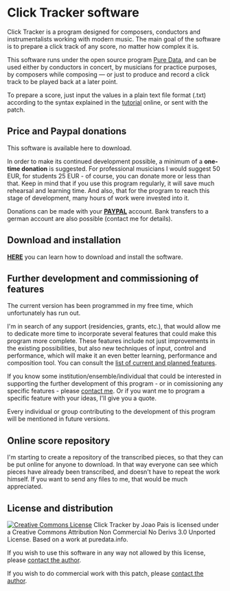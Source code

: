 # Click Tracker software #
Click Tracker is a program designed for composers, conductors and instrumentalists working with modern music. The main goal of the software is to prepare a click track of any score, no matter how complex it is.

This software runs under the open source program [Pure Data](http://puredata.info/), and can be used either by conductors in concert, by musicians for practice purposes, by composers while composing — or just to produce and record a click track to be played back at a later point.

To prepare a score, just input the values in a plain text file format (.txt) according to the syntax explained in the [tutorial](ClickTrackerTutorial.md) online, or sent with the patch.


## Price and Paypal donations ##
This software is available here to download.

In order to make its continued development possible, a minimum of a **one-time donation** is suggested. For professional musicians I would suggest 50 EUR, for students 25 EUR - of course, you can donate more or less than that. Keep in mind that if you use this program regularly, it will save much rehearsal and learning time. And also, that for the program to reach this stage of development, many hours of work were invested into it.

Donations can be made with your **[PAYPAL](https://www.paypal.com/cgi-bin/webscr?cmd=_s-xclick&hosted_button_id=HGULBT7P75Q4G)** account. Bank transfers to a german account are also possible (contact me for details).


## Download and installation ##
**[HERE](http://code.google.com/p/clicktracker/wiki/DownloadandInstallation)** you can learn how to download and install the software.


## Further development and commissioning of features ##

The current version has been programmed in my free time, which unfortunately has run out.

I'm in search of any support (residencies, grants, etc.), that would allow me to dedicate more time to incorporate several features that could make this program more complete. These features include not just improvements in the existing possibilities, but also new techniques of input, control and performance, which will make it an even better learning, performance and composition tool.
You can consult the [list of current and planned features](http://code.google.com/p/clicktracker/wiki/ClickTrackerFeatureList).

If you know some institution/ensemble/individual that could be interested in supporting the further development of this program - or in comissioning any specific features - please [contact me](mailto:jmmmpais@googlemail.com?&body=Hi%20João,%0A%0a). Or if you want me to program a specific feature with your ideas, I'll give you a quote.

Every individual or group contributing to the development of this program will be mentioned in future versions.


## Online score repository ##

I'm starting to create a repository of the transcribed pieces, so that they can be put online for anyone to download. In that way everyone can see which pieces have already been transcribed, and doesn't have to repeat the work himself. If you want to send any files to me, that would be much appreciated.

## License and distribution ##
<a href='http://creativecommons.org/licenses/by-nc-nd/3.0/'><img src='http://i.creativecommons.org/l/by-nc-nd/3.0/88x31.png' alt='Creative Commons License' /></a>
Click Tracker by Joao Pais is licensed under a Creative Commons Attribution Non Commercial No Derivs 3.0 Unported License.
Based on a work at puredata.info.

If you wish to use this software in any way not allowed by this license, please [contact the author](mailto:jmmmpais@googlemail.com?&body=Hi%20João,%0A%0a).

If you wish to do commercial work with this patch, please [contact the author](mailto:jmmmpais@googlemail.com?&body=Hi%20João,%0A%0a).